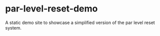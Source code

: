 # par-level-reset-demo
A static demo site to showcase a simplified version of the par level reset system.
